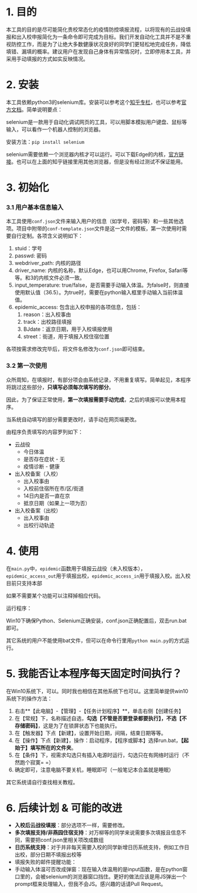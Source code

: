 # 1. 目的

本工具的目的是尽可能简化贵校常态化的疫情防控填报流程，以将现有的云战役填报和出入校申报简化为一条命令即可完成为目标。我们开发自动化工具并不是不重视防控工作，而是为了让绝大多数健康状况良好的同学们更轻松地完成任务，降低填错、漏填的概率。建议用户在发现自己身体有异常情况时，立即停用本工具，并采用手动填报的方式如实反映情况。

# 2. 安装

本工具依赖python3的selenium库。安装可以参考这个[知乎专栏](https://zhuanlan.zhihu.com/p/111859925)，也可以参考[官方文档](https://selenium-python.readthedocs.io/installation.html)。简单说明要点：

selenium是一款用于自动化调试网页的工具，可以用脚本模拟用户键盘、鼠标等输入，可以看作一个机器人控制的浏览器。

安装方法：`pip install selenium`

selenium需要依赖一个浏览器内核才可以运行。可以下载Edge的内核，[官方链接](https://developer.microsoft.com/en-us/microsoft-edge/tools/webdriver/)。也可以在上面的知乎链接里用其他浏览器，但是没有经过测试不保证能用。

# 3. 初始化

### 3.1 用户基本信息输入

本工具使用`conf.json`文件来输入用户的信息（如学号，密码等）和一些其他选项。项目中附带的`conf-template.json`文件是这一文件的模板，第一次使用时需要自行定制。各项含义说明如下：

1. stuid：学号
2. passwd: 密码
3. webdriver_path: 内核的路径
4. driver_name: 内核的名称，默认Edge，也可以用Chrome, Firefox, Safari等等。和3的内核文件必须一致。
5. input_temperature: true/false，是否需要手动输入体温。为false时，则直接使用默认值（36.5）。为true时，需要在python输入框里手动输入当前体温值。
6. epidemic_access: 包含出入校申报的各项信息，包括：
   1. reason：出入校事由
   2. track：出校路径填报
   3. BJdate：返京日期，用于入校填报使用
   4. street：街道，用于填报入校住宿位置

各项按需求修改完毕后，将文件名修改为`conf.json`即可结束。

### 3.2 第一次使用

众所周知，在填报时，有部分项会由系统记录，不用重复填写。简单起见，本程序将跳过这些部分，**只填写必须每次填写的部分**。

因此，为了保证正常使用，**第一次填报需要手动完成**，之后的填报可以使用本程序。

当系统自动填写的部分需要更改时，请手动在网页端更改。

由程序负责填写的内容罗列如下：

- 云战役
  - 今日体温
  - 是否存在症状 - 无
  - 疫情诊断 - 健康
- 出入校备案（入校）
  - 出入校事由
  - 入校前住宿所在市/区/街道
  - 14日内是否一直在京
  - 抵京日期（如果上一项为否）
- 出入校备案（出校）
  - 出入校事由
  - 出校行动轨迹

# 4. 使用

在`main.py`中，`epidemic`函数用于填报云战役（未入校版本），`epidemic_access_out`用于填报出校，`epidemic_access_in`用于填报入校。出入校目前只支持本部

如果不需要某个功能可以注释掉相应代码。

运行程序：

Win10下确保Python、Selenium正确安装，conf.json正确配置后，双击run.bat即可。

其它系统的用户不能使用bat文件，但可以在命令行里用`python main.py`的方式运行。

# 5. 我能否让本程序每天固定时间执行？

在Win10系统下，可以。同时我也相信在其他系统下也可以。这里简单提供win10系统下的操作方法：

1. 右击**【此电脑】-【管理】-【任务计划程序】**，单击右侧【创建任务】
2. 在【常规】下，名称描述自选，**勾选【不管是否要登录都要执行】，不选【不存储密码】**，这是为了在锁屏状态下也能执行。
3. 在【触发器】下点【新建】，设置开始日期，间隔，结束日期等等。
4. 在【操作】下点【新建】，操作：启动程序，【程序或脚本】选择run.bat，**【起始于】填写所在的文件夹**。
5. 在【条件】下，视需求勾选只有插入电源时运行，勾选只在有网络时运行（不然跑个寂寞= =）
6. 确定即可，注意电脑不要关机，睡眠即可（一般笔记本合盖就是睡眠）

其它系统请自行查找相关教程。

# 6. 后续计划 & 可能的改进

- **入校后云战役填报**：部分选项不一样，需要修改。
- **多次填报支持/非燕园住宿支持**：对万柳等的同学来说需要多次填报且信息不同，需要把conf.json里相关项改成数组
- **日历系统支持**：对于并非每天需要入校的同学新增日历系统支持，例如工作日出校，部分日期不填报出校等
- 填报失败的邮件提醒功能：
- 手动输入体温可否改成弹窗：现在输入体温用的是input函数，是在python窗口里的，会被selenium的浏览器窗口挡住。更好的做法应该是用JS弹出一个prompt框来处理输入，但我不会JS。感兴趣的话请Pull Request。